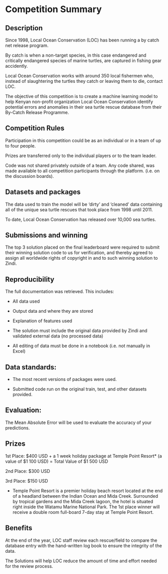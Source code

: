 
# Competition Summary

## Description

Since 1998, Local Ocean Conservation (LOC) has been running a by catch net release program.

By catch is when a non-target species, in this case endangered and critically endangered species of marine turtles, are captured in fishing gear accidently.

Local Ocean Conservation works with around 350 local fishermen who, instead of slaughtering the turtles they catch or leaving them to die, contact LOC.

The objective of this competition is to create a machine learning model to help Kenyan non-profit organization Local Ocean Conservation identify potential errors and anomalies in their sea turtle rescue database from their By-Catch Release Programme.


## Competition Rules

Participation in this competition could be as an individual or in a team of up to four people.

Prizes are transferred only to the individual players or to the team leader.

Code was not shared privately outside of a team. Any code shared, was made available to all competition participants through the platform. (i.e. on the discussion boards).


## Datasets and packages

The data used to train the model will be ‘dirty’ and ‘cleaned’ data containing all of the unique sea turtle rescues that took place from 1998 until 2011.

To date, Local Ocean Conservation has released over 10,000 sea turtles.


## Submissions and winning

The top 3 solution placed on the final leaderboard were required to submit their winning solution code to us for verification, and thereby agreed to assign all worldwide rights of copyright in and to such winning solution to Zindi.


## Reproducibility

The full documentation was retrieved. This includes:
- All data used

- Output data and where they are stored

- Explanation of features used

- The solution must include the original data provided by Zindi and validated external data (no processed data)

- All editing of data must be done in a notebook (i.e. not manually in Excel)


## Data standards:

- The most recent versions of packages were used.

- Submitted code run on the original train, test, and other datasets provided.


## Evaluation:

The Mean Absolute Error will be used to evaluate the accuracy of your predictions.

## Prizes

1st Place: $400 USD + a 1 week holiday package at Temple Point Resort* (a value of $1 100 USD) = Total Value of $1 500 USD

2nd Place: $300 USD

3rd Place: $150 USD

* Temple Point Resort is a premier holiday beach resort located at the end of a headland between the Indian Ocean and Mida Creek. Surrounded by tropical gardens and the Mida Creek lagoon, the hotel is situated right inside the Watamu Marine National Park. The 1st place winner will receive a double room full-board 7-day stay at Temple Point Resort.



## Benefits

At the end of the year, LOC staff review each rescue/field to compare the database entry with the hand-written log book to ensure the integrity of the data.

The Solutions will help LOC reduce the amount of time and effort needed for the review process.
